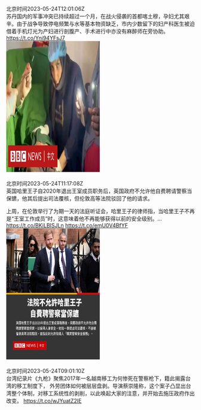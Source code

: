 北京时间2023-05-24T12:01:06Z<br>苏丹国内的军事冲突已持续超过一个月，在战火侵袭的首都喀土穆，孕妇尤其艰辛。由于战争导致停电频繁与水等基本物资缺乏，市内少数留下的妇产科医生被迫借着手机灯光为产妇进行剖腹产、手术进行中亦没有麻醉师在旁协助。 https://t.co/Yni94YFsJ7<br><img src='/temp/video/2023/u-Month-5/b-Day-24/bbcchinese/1661220753897824257_0.jpg' width='250' height='350'><br><br>北京时间2023-05-24T11:17:08Z<br>英国哈里王子自2020年退出王室成员职务后，英国政府不允许他自费聘请警察当保镳，他其后提出司法覆核，但伦敦高等法院驳回了他的请求。

上周，在伦敦举行了为期一天的法庭听证会，哈里王子的律师指，当哈里王子不再是“王室工作成员”时，这意味着他不再能够获得以前的安全级别。… https://t.co/BKiLBISJLn https://t.co/emU0V4BfYF<br><img src='/temp/image/2023/u-Month-5/1661209689932300288_0.jpg' width='250' height='350'><br><br>北京时间2023-05-24T09:01:10Z<br>台湾纪录片《九枪》聚焦2017年一名越南移工为何惨死在警察枪下，籍此揭露台湾的移工制度下， 外劳团体如何被层层盘剥。导演蔡崇隆称，这个案子凸显出台湾整个体制，对移工系统性的剥削，以此唤起大家的注意，并开始去施压政府作出改变。
https://t.co/wJYuatZ2IE<br><br><br>